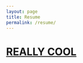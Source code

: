 ```yaml
---
layout: page
title: Resume
permalink: /resume/
---
```



<h1><strong><a href = "https://www.youtube.com/watch?v=dQw4w9WgXcQ" target = "_blank"> REALLY COOL</a></strong></h1>
